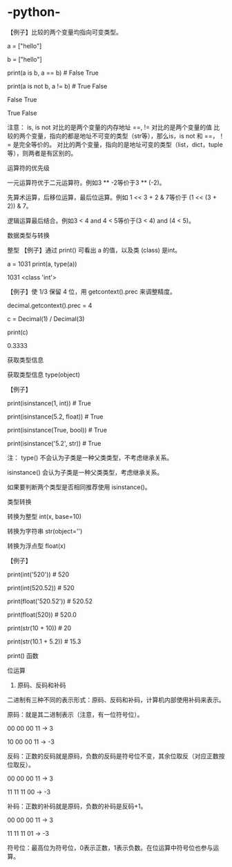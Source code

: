 # -python-
【例子】比较的两个变量均指向可变类型。

a = ["hello"]

b = ["hello"]

print(a is b, a == b)  # False True

print(a is not b, a != b)  # True False

False True

True False

注意：
is, is not 对比的是两个变量的内存地址
==, != 对比的是两个变量的值
比较的两个变量，指向的都是地址不可变的类型（str等），那么is，is not 和 ==，！= 是完全等价的。
对比的两个变量，指向的是地址可变的类型（list，dict，tuple等），则两者是有区别的。


运算符的优先级

一元运算符优于二元运算符。例如3 ** -2等价于3 ** (-2)。

先算术运算，后移位运算，最后位运算。例如 1 << 3 + 2 & 7等价于 (1 << (3 + 2)) & 7。

逻辑运算最后结合。例如3 < 4 and 4 < 5等价于(3 < 4) and (4 < 5)。


数据类型与转换

整型
【例子】通过 print() 可看出 a 的值，以及类 (class) 是int。

a = 1031
print(a, type(a))

1031 <class 'int'>

【例子】使 1/3 保留 4 位，用 getcontext().prec 来调整精度。

decimal.getcontext().prec = 4

c = Decimal(1) / Decimal(3)

print(c)

0.3333

获取类型信息

获取类型信息 type(object)

【例子】


print(isinstance(1, int))  # True

print(isinstance(5.2, float))  # True

print(isinstance(True, bool))  # True

print(isinstance('5.2', str))  # True

注：
type() 不会认为子类是一种父类类型，不考虑继承关系。

isinstance() 会认为子类是一种父类类型，考虑继承关系。

如果要判断两个类型是否相同推荐使用 isinstance()。


类型转换

转换为整型 int(x, base=10)

转换为字符串 str(object='')

转换为浮点型 float(x)

【例子】

print(int('520'))  # 520

print(int(520.52))  # 520

print(float('520.52'))  # 520.52

print(float(520))  # 520.0

print(str(10 + 10))  # 20

print(str(10.1 + 5.2))  # 15.3




print() 函数

位运算

1. 原码、反码和补码

二进制有三种不同的表示形式：原码、反码和补码，计算机内部使用补码来表示。

原码：就是其二进制表示（注意，有一位符号位）。

00 00 00 11 -> 3

10 00 00 11 -> -3

反码：正数的反码就是原码，负数的反码是符号位不变，其余位取反（对应正数按位取反）。

00 00 00 11 -> 3

11 11 11 00 -> -3

补码：正数的补码就是原码，负数的补码是反码+1。

00 00 00 11 -> 3

11 11 11 01 -> -3

符号位：最高位为符号位，0表示正数，1表示负数。在位运算中符号位也参与运算。










